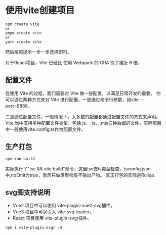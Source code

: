 # 使用vite创建项目
```
npm create vite 
or
pmpm create vite 
or
yarn create vite
```
然后按照提示一步一步选择即可。

对于React项目，Vite 已经比 使用 Webpack 的 CRA 快了接近 6 倍。

## 配置文件
在使用 Vite 的过程，我们需要对 Vite 做一些配置，以满足日常开发的需要。
你可以通过两种方式来对 Vite 进行配置，一是通过命令行参数，如vite --port=8888。

二是通过配置文件，一般情况下，大多数的配置都通过配置文件的方式来声明。
Vite 当中支持多种配置文件类型，包括.js、.ts、.mjs三种后缀的文件，实际项目中一般使用vite.config.ts作为配置文件。


## 生产打包
```
npm run build
```
实际执行了"tsc && vite build"命令，这里tsc做ts类型检查，tsconfig.json中,noEmit为true，表示只做类型检查不输出产物。
真正打包的实际是Rollup.


## svg图支持说明
- Vue2 项目中可以使用 vite-plugin-vue2-svg插件。
- Vue3 项目中可以引入 vite-svg-loader。
- React 项目使用 vite-plugin-svgr插件。
```
npm i vite-plugin-svgr -D
```